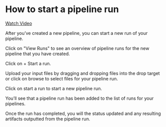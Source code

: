 # How to start a pipeline run

[Watch Video](https://s3.amazonaws.com/docs.openfido.org/assets/create_pipeline.mp4)

After you’ve created a new pipeline, you can start a new run of your pipeline.

Click on "View Runs" to see an overview of pipeline runs for the new pipeline that you have created.

Click on + Start a run.

Upload your input files by dragging and dropping files into the drop target or click on browse to select files for your pipeline run.

Click on start a run to start a new pipeline run.

You’ll see that a pipeline run has been added to the list of runs for your pipelines.

Once the run has completed, you will the status updated and any resulting artifacts outputted from the pipeline run.

